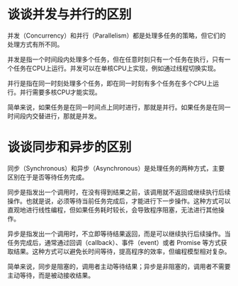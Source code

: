 # 谈谈并发与并行的区别

并发（Concurrency）和并行（Parallelism）都是处理多任务的策略，但它们的处理方式有所不同。

并发是指一个时间段内处理多个任务，但在任意时刻只有一个任务在执行，只有一个任务在CPU上运行。并发可以在单核CPU上实现，例如通过线程切换实现。

并行是指在同一时刻处理多个任务，即在同一时刻有多个任务在多个CPU上运行。并行需要多核CPU才能实现。

简单来说，如果任务是在同一时间点上同时进行，那就是并行。如果任务是在同一时间段内交替进行，那就是并发。

# 谈谈同步和异步的区别

同步（Synchronous）和异步（Asynchronous）是处理任务的两种方式，主要区别在于是否等待任务完成。

同步是指发出一个调用时，在没有得到结果之前，该调用就不返回或继续执行后续操作。也就是说，必须等待当前任务完成后，才能进行下一步操作。这种方式可以直观地进行线性编程，但如果任务耗时较长，会导致程序阻塞，无法进行其他操作。

异步是指发出一个调用时，不立即等待结果返回，而是可以继续执行后续操作。当任务完成后，通常通过回调（callback）、事件（event）或者 Promise 等方式获取结果。这种方式可以避免长时间等待，提高程序的效率，但编程模型相对复杂。

简单来说，同步是阻塞的，调用者主动等待结果；异步是非阻塞的，调用者不需要主动等待，而是被动接收结果。